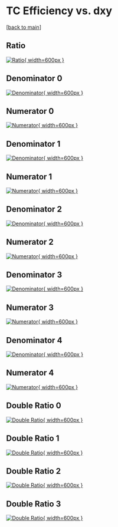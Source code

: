 # TC Efficiency vs. dxy

[[back to main](./)]



## Ratio

[![Ratio](../mtv/var/TC_vtr_11_-1_eff_dxy.png){ width=600px }](../mtv/var/TC_vtr_11_-1_eff_dxy.pdf)

## Denominator 0

[![Denominator](../mtv/den/TC_vtr_11_-1_eff_dxy_den0.png){ width=600px }](../mtv/den/TC_vtr_11_-1_eff_dxy_den0.pdf)

## Numerator 0

[![Numerator](../mtv/num/TC_vtr_11_-1_eff_dxy_num0.png){ width=600px }](../mtv/num/TC_vtr_11_-1_eff_dxy_num0.pdf)

## Denominator 1

[![Denominator](../mtv/den/TC_vtr_11_-1_eff_dxy_den1.png){ width=600px }](../mtv/den/TC_vtr_11_-1_eff_dxy_den1.pdf)

## Numerator 1

[![Numerator](../mtv/num/TC_vtr_11_-1_eff_dxy_num1.png){ width=600px }](../mtv/num/TC_vtr_11_-1_eff_dxy_num1.pdf)

## Denominator 2

[![Denominator](../mtv/den/TC_vtr_11_-1_eff_dxy_den2.png){ width=600px }](../mtv/den/TC_vtr_11_-1_eff_dxy_den2.pdf)

## Numerator 2

[![Numerator](../mtv/num/TC_vtr_11_-1_eff_dxy_num2.png){ width=600px }](../mtv/num/TC_vtr_11_-1_eff_dxy_num2.pdf)

## Denominator 3

[![Denominator](../mtv/den/TC_vtr_11_-1_eff_dxy_den3.png){ width=600px }](../mtv/den/TC_vtr_11_-1_eff_dxy_den3.pdf)

## Numerator 3

[![Numerator](../mtv/num/TC_vtr_11_-1_eff_dxy_num3.png){ width=600px }](../mtv/num/TC_vtr_11_-1_eff_dxy_num3.pdf)

## Denominator 4

[![Denominator](../mtv/den/TC_vtr_11_-1_eff_dxy_den4.png){ width=600px }](../mtv/den/TC_vtr_11_-1_eff_dxy_den4.pdf)

## Numerator 4

[![Numerator](../mtv/num/TC_vtr_11_-1_eff_dxy_num4.png){ width=600px }](../mtv/num/TC_vtr_11_-1_eff_dxy_num4.pdf)

## Double Ratio 0

[![Double Ratio](../mtv/ratio/TC_vtr_11_-1_eff_dxy_ratio0.png){ width=600px }](../mtv/ratio/TC_vtr_11_-1_eff_dxy_ratio0.pdf)

## Double Ratio 1

[![Double Ratio](../mtv/ratio/TC_vtr_11_-1_eff_dxy_ratio1.png){ width=600px }](../mtv/ratio/TC_vtr_11_-1_eff_dxy_ratio1.pdf)

## Double Ratio 2

[![Double Ratio](../mtv/ratio/TC_vtr_11_-1_eff_dxy_ratio2.png){ width=600px }](../mtv/ratio/TC_vtr_11_-1_eff_dxy_ratio2.pdf)

## Double Ratio 3

[![Double Ratio](../mtv/ratio/TC_vtr_11_-1_eff_dxy_ratio3.png){ width=600px }](../mtv/ratio/TC_vtr_11_-1_eff_dxy_ratio3.pdf)

